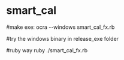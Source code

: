 # smart_cal

#make exe:
ocra --windows smart_cal_fx.rb

#try the windows binary in
release_exe folder

#ruby way
ruby ./smart_cal_fx.rb
